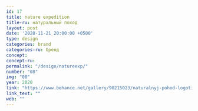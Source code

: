 ```yaml
---
id: 17
title: nature expedition
title-ru: натуральный поход
layout: post
date: '2028-11-21 20:00:00 +0500'
type: design
categories: brand
categories-ru: бренд
concept: 
concept-ru:
permalink: "/design/natureexp/"
number: "08"
img: "08"
year: 2020
link: "https://www.behance.net/gallery/90215023/naturalnyj-pohod-logotip-serii-video-iz-pohodov"
link_text: ""
web: ""
---
```

